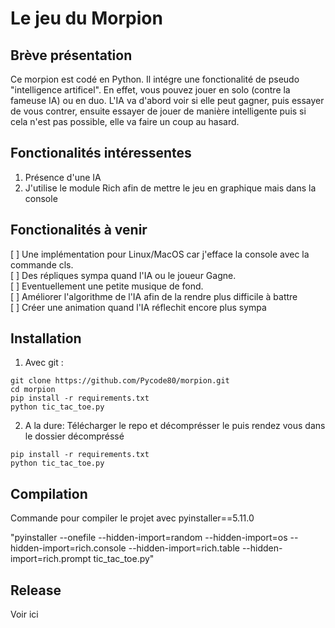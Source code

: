 # Le jeu du Morpion
## Brève présentation 
Ce morpion est codé en Python. Il intégre une fonctionalité de pseudo "intelligence artificel". 
En effet, vous pouvez jouer en solo (contre la fameuse IA) ou en duo.
L'IA va d'abord voir si elle peut gagner, puis essayer de vous contrer, ensuite essayer de jouer
de manière intelligente puis si cela n'est pas possible, elle va faire un coup au hasard.

## Fonctionalités intéressentes

1. Présence d'une IA
2. J'utilise le module Rich afin de mettre le jeu en graphique mais dans la console

## Fonctionalités à venir 

[ ] Une implémentation pour Linux/MacOS car j'efface la console avec la commande cls. <br>
[ ] Des répliques sympa quand l'IA ou le joueur Gagne.<br>
[ ] Eventuellement une petite musique de fond.<br>
[ ] Améliorer l'algorithme de l'IA afin de la rendre plus difficile à battre<br>
[ ] Créer une animation quand l'IA réflechit encore plus sympa<br>

## Installation

1. Avec git :<br>
```
git clone https://github.com/Pycode80/morpion.git
cd morpion
pip install -r requirements.txt
python tic_tac_toe.py
```

2. A la dure:
Télécharger le repo et décomprésser le
puis rendez vous dans le dossier décompréssé
```
pip install -r requirements.txt
python tic_tac_toe.py
```

## Compilation

Commande pour compiler le projet avec pyinstaller==5.11.0

"pyinstaller --onefile --hidden-import=random --hidden-import=os --hidden-import=rich.console --hidden-import=rich.table --hidden-import=rich.prompt tic_tac_toe.py"

## Release

Voir ici







